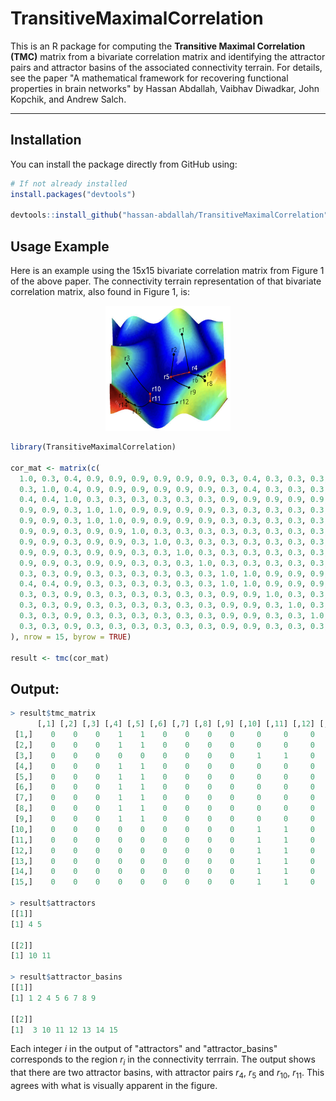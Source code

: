 # TransitiveMaximalCorrelation

This is an R package for computing the **Transitive Maximal Correlation (TMC)** matrix from a bivariate correlation matrix and identifying the attractor pairs and attractor basins of the associated connectivity terrain. For details, see the paper "A mathematical framework for recovering functional properties in brain networks" by Hassan Abdallah, Vaibhav Diwadkar, John Kopchik, and Andrew Salch. 

---

## Installation

You can install the package directly from GitHub using:

```r
# If not already installed
install.packages("devtools")

devtools::install_github("hassan-abdallah/TransitiveMaximalCorrelation")

```

## Usage Example

Here is an example using the 15x15 bivariate correlation matrix from Figure 1 of the above paper. The connectivity terrain representation of that bivariate correlation matrix, also found in Figure 1, is:

<p align="center">
<img src="./figures/connectivity_terrain.png" width="200" height="200" />


```r
library(TransitiveMaximalCorrelation)

cor_mat <- matrix(c(
  1.0, 0.3, 0.4, 0.9, 0.9, 0.9, 0.9, 0.9, 0.9, 0.3, 0.4, 0.3, 0.3, 0.3, 0.3,
  0.3, 1.0, 0.4, 0.9, 0.9, 0.9, 0.9, 0.9, 0.9, 0.3, 0.4, 0.3, 0.3, 0.3, 0.3,
  0.4, 0.4, 1.0, 0.3, 0.3, 0.3, 0.3, 0.3, 0.3, 0.9, 0.9, 0.9, 0.9, 0.9, 0.9,
  0.9, 0.9, 0.3, 1.0, 1.0, 0.9, 0.9, 0.9, 0.9, 0.3, 0.3, 0.3, 0.3, 0.3, 0.3,
  0.9, 0.9, 0.3, 1.0, 1.0, 0.9, 0.9, 0.9, 0.9, 0.3, 0.3, 0.3, 0.3, 0.3, 0.3,
  0.9, 0.9, 0.3, 0.9, 0.9, 1.0, 0.3, 0.3, 0.3, 0.3, 0.3, 0.3, 0.3, 0.3, 0.3,
  0.9, 0.9, 0.3, 0.9, 0.9, 0.3, 1.0, 0.3, 0.3, 0.3, 0.3, 0.3, 0.3, 0.3, 0.3,
  0.9, 0.9, 0.3, 0.9, 0.9, 0.3, 0.3, 1.0, 0.3, 0.3, 0.3, 0.3, 0.3, 0.3, 0.3,
  0.9, 0.9, 0.3, 0.9, 0.9, 0.3, 0.3, 0.3, 1.0, 0.3, 0.3, 0.3, 0.3, 0.3, 0.3,
  0.3, 0.3, 0.9, 0.3, 0.3, 0.3, 0.3, 0.3, 0.3, 1.0, 1.0, 0.9, 0.9, 0.9, 0.9,
  0.4, 0.4, 0.9, 0.3, 0.3, 0.3, 0.3, 0.3, 0.3, 1.0, 1.0, 0.9, 0.9, 0.9, 0.9,
  0.3, 0.3, 0.9, 0.3, 0.3, 0.3, 0.3, 0.3, 0.3, 0.9, 0.9, 1.0, 0.3, 0.3, 0.3,
  0.3, 0.3, 0.9, 0.3, 0.3, 0.3, 0.3, 0.3, 0.3, 0.9, 0.9, 0.3, 1.0, 0.3, 0.3,
  0.3, 0.3, 0.9, 0.3, 0.3, 0.3, 0.3, 0.3, 0.3, 0.9, 0.9, 0.3, 0.3, 1.0, 0.3,
  0.3, 0.3, 0.9, 0.3, 0.3, 0.3, 0.3, 0.3, 0.3, 0.9, 0.9, 0.3, 0.3, 0.3, 1.0
), nrow = 15, byrow = TRUE)

result <- tmc(cor_mat)
```

## Output:
```r
> result$tmc_matrix
      [,1] [,2] [,3] [,4] [,5] [,6] [,7] [,8] [,9] [,10] [,11] [,12] [,13] [,14] [,15]
 [1,]    0    0    0    1    1    0    0    0    0     0     0     0     0     0     0
 [2,]    0    0    0    1    1    0    0    0    0     0     0     0     0     0     0
 [3,]    0    0    0    0    0    0    0    0    0     1     1     0     0     0     0
 [4,]    0    0    0    1    1    0    0    0    0     0     0     0     0     0     0
 [5,]    0    0    0    1    1    0    0    0    0     0     0     0     0     0     0
 [6,]    0    0    0    1    1    0    0    0    0     0     0     0     0     0     0
 [7,]    0    0    0    1    1    0    0    0    0     0     0     0     0     0     0
 [8,]    0    0    0    1    1    0    0    0    0     0     0     0     0     0     0
 [9,]    0    0    0    1    1    0    0    0    0     0     0     0     0     0     0
[10,]    0    0    0    0    0    0    0    0    0     1     1     0     0     0     0
[11,]    0    0    0    0    0    0    0    0    0     1     1     0     0     0     0
[12,]    0    0    0    0    0    0    0    0    0     1     1     0     0     0     0
[13,]    0    0    0    0    0    0    0    0    0     1     1     0     0     0     0
[14,]    0    0    0    0    0    0    0    0    0     1     1     0     0     0     0
[15,]    0    0    0    0    0    0    0    0    0     1     1     0     0     0     0

> result$attractors
[[1]]
[1] 4 5

[[2]]
[1] 10 11

> result$attractor_basins
[[1]]
[1] 1 2 4 5 6 7 8 9

[[2]]
[1]  3 10 11 12 13 14 15
```

Each integer $i$ in the output of "attractors" and "attractor\_basins" corresponds to the region $r_i$ in the connectivity terrrain. The output shows that there are two attractor basins, with attractor pairs $r_4$, $r_5$ and $r_{10}$, $r_{11}$. This agrees with what is visually apparent in the figure. 

